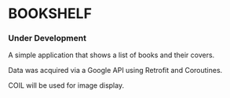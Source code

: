 # BOOKSHELF

### Under Development

A simple application that shows a list of books and their covers. 

Data was acquired via a Google API using Retrofit and Coroutines. 

COIL will be used for image display.
